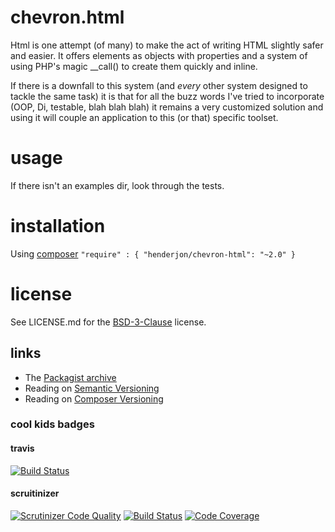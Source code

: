 # chevron.html

Html is one attempt (of many) to make the act of writing HTML slightly
safer and easier. It offers elements as objects with properties and a system
of using PHP's magic __call() to create them quickly and inline.

If there is a downfall to this system (and *every* other system designed to tackle
the same task) it is that for all the buzz words I've tried to incorporate (OOP,
Di, testable, blah blah blah) it remains a very customized solution and using it
will couple an application to this (or that) specific toolset.

# usage

If there isn't an examples dir, look through the tests.

# installation

Using [composer](http://getcomposer.org/) `"require" : { "henderjon/chevron-html": "~2.0" }`

# license

See LICENSE.md for the [BSD-3-Clause](http://opensource.org/licenses/BSD-3-Clause) license.

## links

  - The [Packagist archive](https://packagist.org/packages/henderjon/chevron-html)
  - Reading on [Semantic Versioning](http://semver.org/)
  - Reading on [Composer Versioning](https://getcomposer.org/doc/01-basic-usage.md#package-versions)

### cool kids badges

#### travis

[![Build Status](https://travis-ci.org/henderjon/chevron.html.svg?branch=master)](https://travis-ci.org/henderjon/chevron.html)

#### scruitinizer

[![Scrutinizer Code Quality](https://scrutinizer-ci.com/g/henderjon/chevron.html/badges/quality-score.png?b=master)](https://scrutinizer-ci.com/g/henderjon/chevron.html/?branch=master)
[![Build Status](https://scrutinizer-ci.com/g/henderjon/chevron.html/badges/build.png?b=master)](https://scrutinizer-ci.com/g/henderjon/chevron.html/build-status/master)
[![Code Coverage](https://scrutinizer-ci.com/g/henderjon/chevron.html/badges/coverage.png?b=master)](https://scrutinizer-ci.com/g/henderjon/chevron.html/?branch=master)





